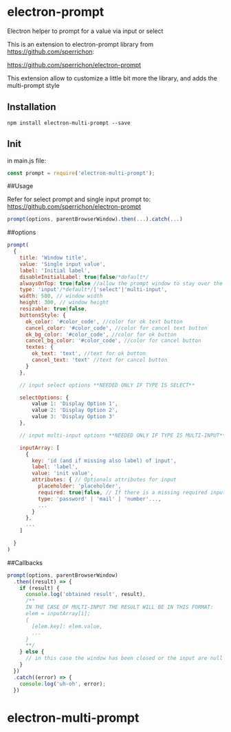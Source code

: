 # electron-prompt

Electron helper to prompt for a value via input or select

This is an extension to electron-prompt library from https://github.com/sperrichon:

https://github.com/sperrichon/electron-prompt

This extension allow to customize a little bit more the library, and adds the multi-prompt style

## Installation

```
npm install electron-multi-prompt --save
```

## Init
in main.js file:

```js
const prompt = require('electron-multi-prompt');
```

##Usage

Refer for select prompt and single input prompt to: https://github.com/sperrichon/electron-prompt

```js
prompt(options, parentBrowserWindow).then(...).catch(...)
```

##options
```js
prompt(
  {
    title: 'Window title',
    value: 'Single input value',
    label: 'Initial label',
    disableInitialLabel: true|false/*default*/
    alwaysOnTop: true|false //allow the prompt window to stay over the main Window,
    type: 'input'/*default*/|'select'|'multi-input',
    width: 580, // window width
    height: 300, // window height
    resizable: true|false,
    buttonsStyle: {
      ok_color: '#color_code', //color for ok text button
      cancel_color: '#color_code', //color for cancel text button
      ok_bg_color: '#color_code', //color for ok button
      cancel_bg_color: '#color_code', //color for cancel button
      textes: {
        ok_text: 'text', //text for ok button
        cancel_text: 'text' //text for cancel button
      }
    },

    // input select options **NEEDED ONLY IF TYPE IS SELECT**

    selectOptions: {
        value 1: 'Display Option 1',
        value 2: 'Display Option 2',
        value 3: 'Display Option 3'
    },

    // input multi-input options **NEEDED ONLY IF TYPE IS MULTI-INPUT**

    inputArray: [
      {
        key: 'id (and if missing also label) of input',
        label: 'label',
        value: 'init value',
        attributes: { // Optionals attributes for input
          placeholder: 'placeholder',
          required: true|false, // If there is a missing required input the result will be null, the required input will be recognized from '*'
          type: 'password' | 'mail' | 'number'...,
          ...
        }
      },
      ...
    ]

  }
)
```

##Callbacks
```js
prompt(options, parentBrowserWindow)
  .then((result) => {
    if (result) {
      console.log('obtained result', result),
      /**
      IN THE CASE OF MULTI-INPUT THE RESULT WILL BE IN THIS FORMAT:
      elem = inputArray[i];
      {
        [elem.key]: elem.value,
        ...
      }
      **/
    } else {
      // in this case the window has been closed or the input are null
    }
  })
  .catch((error) => {
    console.log('uh-oh', error);
  })
```
# electron-multi-prompt
